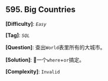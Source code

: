 ## 595. Big Countries

__[Difficulty]__: _`Easy`_

__[Tag]__: _`SQL`_

__[Question]__: 查出`World`表里所有的大城市。

__[Solution]__: 一个`where`+`or`搞定。

__[Complexity]__: `Invalid`
